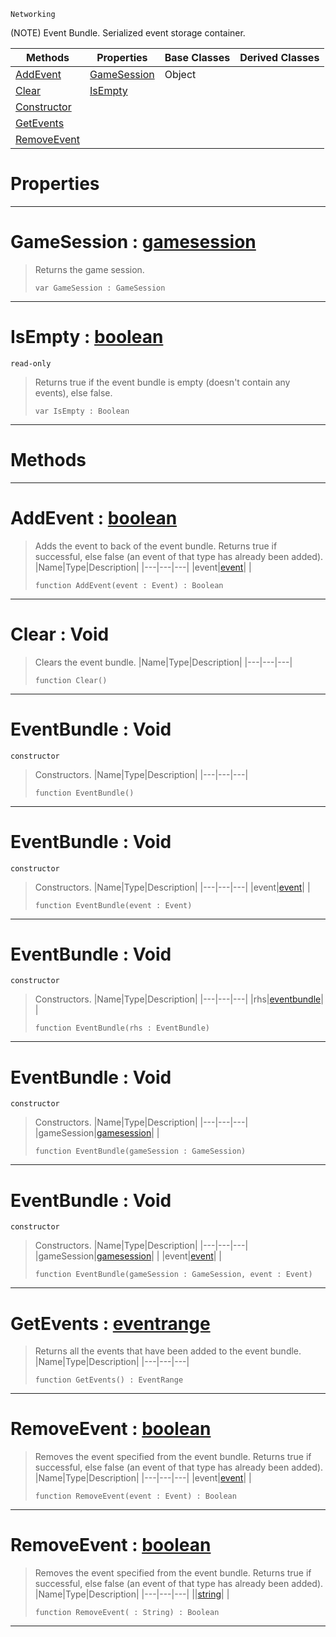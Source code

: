  `Networking`

(NOTE) Event Bundle. Serialized event storage container.

|Methods|Properties|Base Classes|Derived Classes|
|---|---|---|---|
|[ AddEvent](https://plasmaengine.github.io/PlasmaDocs/Plasma1/C++/code_reference/class_reference/eventbundle.md#addevent-plasma-engine-doc)|[ GameSession](https://plasmaengine.github.io/PlasmaDocs/Plasma1/C++/code_reference/class_reference/eventbundle.md#gamesession-plasma-engine)|Object| |
|[ Clear](https://plasmaengine.github.io/PlasmaDocs/Plasma1/C++/code_reference/class_reference/eventbundle.md#clear-void)|[ IsEmpty](https://plasmaengine.github.io/PlasmaDocs/Plasma1/C++/code_reference/class_reference/eventbundle.md#isempty-plasma-engine-docu)| | |
|[ Constructor](https://plasmaengine.github.io/PlasmaDocs/Plasma1/C++/code_reference/class_reference/eventbundle.md#eventbundle-void)| | | |
|[ GetEvents](https://plasmaengine.github.io/PlasmaDocs/Plasma1/C++/code_reference/class_reference/eventbundle.md#getevents-plasma-engine-do)| | | |
|[ RemoveEvent](https://plasmaengine.github.io/PlasmaDocs/Plasma1/C++/code_reference/class_reference/eventbundle.md#removeevent-plasma-engine)| | | |


 #  Properties


---  
 #  GameSession : [gamesession](https://plasmaengine.github.io/PlasmaDocs/Plasma1/C++/code_reference/class_reference/gamesession.md)

> Returns the game session.
> ``` lang=cpp, name=Lightning
> var GameSession : GameSession


---  
 #  IsEmpty : [boolean](https://plasmaengine.github.io/PlasmaDocs/Plasma1/C++/code_reference/lightning_base_types/boolean.md)

 `read-only`

> Returns true if the event bundle is empty (doesn't contain any events), else false.
> ``` lang=cpp, name=Lightning
> var IsEmpty : Boolean


---  
 #  Methods


---  
 #  AddEvent : [boolean](https://plasmaengine.github.io/PlasmaDocs/Plasma1/C++/code_reference/lightning_base_types/boolean.md)

> Adds the event to back of the event bundle. Returns true if successful, else false (an event of that type has already been added).
> |Name|Type|Description|
> |---|---|---|
> |event|[event](https://plasmaengine.github.io/PlasmaDocs/Plasma1/C++/code_reference/class_reference/event.md)| |
> ``` lang=cpp, name=Lightning
> function AddEvent(event : Event) : Boolean
> ``` 


---  
 #  Clear : Void

> Clears the event bundle.
> |Name|Type|Description|
> |---|---|---|
> ``` lang=cpp, name=Lightning
> function Clear()
> ``` 


---  
 #  EventBundle : Void

 `constructor`

> Constructors.
> |Name|Type|Description|
> |---|---|---|
> ``` lang=cpp, name=Lightning
> function EventBundle()
> ``` 


---  
 #  EventBundle : Void

 `constructor`

> Constructors.
> |Name|Type|Description|
> |---|---|---|
> |event|[event](https://plasmaengine.github.io/PlasmaDocs/Plasma1/C++/code_reference/class_reference/event.md)| |
> ``` lang=cpp, name=Lightning
> function EventBundle(event : Event)
> ``` 


---  
 #  EventBundle : Void

 `constructor`

> Constructors.
> |Name|Type|Description|
> |---|---|---|
> |rhs|[eventbundle](https://plasmaengine.github.io/PlasmaDocs/Plasma1/C++/code_reference/class_reference/eventbundle.md)| |
> ``` lang=cpp, name=Lightning
> function EventBundle(rhs : EventBundle)
> ``` 


---  
 #  EventBundle : Void

 `constructor`

> Constructors.
> |Name|Type|Description|
> |---|---|---|
> |gameSession|[gamesession](https://plasmaengine.github.io/PlasmaDocs/Plasma1/C++/code_reference/class_reference/gamesession.md)| |
> ``` lang=cpp, name=Lightning
> function EventBundle(gameSession : GameSession)
> ``` 


---  
 #  EventBundle : Void

 `constructor`

> Constructors.
> |Name|Type|Description|
> |---|---|---|
> |gameSession|[gamesession](https://plasmaengine.github.io/PlasmaDocs/Plasma1/C++/code_reference/class_reference/gamesession.md)| |
> |event|[event](https://plasmaengine.github.io/PlasmaDocs/Plasma1/C++/code_reference/class_reference/event.md)| |
> ``` lang=cpp, name=Lightning
> function EventBundle(gameSession : GameSession, event : Event)
> ``` 


---  
 #  GetEvents : [eventrange](https://plasmaengine.github.io/PlasmaDocs/Plasma1/C++/code_reference/class_reference/eventrange.md)

> Returns all the events that have been added to the event bundle.
> |Name|Type|Description|
> |---|---|---|
> ``` lang=cpp, name=Lightning
> function GetEvents() : EventRange
> ``` 


---  
 #  RemoveEvent : [boolean](https://plasmaengine.github.io/PlasmaDocs/Plasma1/C++/code_reference/lightning_base_types/boolean.md)

> Removes the event specified from the event bundle. Returns true if successful, else false (an event of that type has already been added).
> |Name|Type|Description|
> |---|---|---|
> |event|[event](https://plasmaengine.github.io/PlasmaDocs/Plasma1/C++/code_reference/class_reference/event.md)| |
> ``` lang=cpp, name=Lightning
> function RemoveEvent(event : Event) : Boolean
> ``` 


---  
 #  RemoveEvent : [boolean](https://plasmaengine.github.io/PlasmaDocs/Plasma1/C++/code_reference/lightning_base_types/boolean.md)

> Removes the event specified from the event bundle. Returns true if successful, else false (an event of that type has already been added).
> |Name|Type|Description|
> |---|---|---|
> ||[string](https://plasmaengine.github.io/PlasmaDocs/Plasma1/C++/code_reference/lightning_base_types/string.md)| |
> ``` lang=cpp, name=Lightning
> function RemoveEvent( : String) : Boolean
> ``` 


---  
 

 